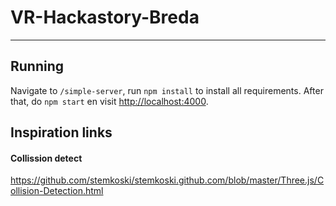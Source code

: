 # VR-Hackastory-Breda

---
## Running
Navigate to `/simple-server`, run `npm install` to install all requirements.
After that, do `npm start` en visit [http://localhost:4000](localhost:4000). 


## Inspiration links

#### Collission detect
https://github.com/stemkoski/stemkoski.github.com/blob/master/Three.js/Collision-Detection.html